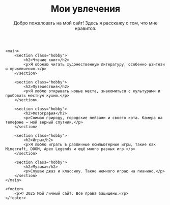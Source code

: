 <!DOCTYPE html>
<html lang="ru">
<head>
    <meta charset="UTF-8">
    <title>Мои увлечения</title>
    <link rel="stylesheet" href="styles.css">
</head>
<body>
    <header>
        <h1>Мои увлечения</h1>
        <p>Добро пожаловать на мой сайт! Здесь я расскажу о том, что мне нравится.</p>
    </header>

    <main>
        <section class="hobby">
            <h2>Чтение книг</h2>
            <p>Я обожаю читать художественную литературу, особенно фэнтези и приключения.</p>
        </section>

        <section class="hobby">
            <h2>Путешествия</h2>
            <p>Я люблю открывать новые места, знакомиться с культурами и пробовать местную кухню.</p>
        </section>

        <section class="hobby">
            <h2>Фотография</h2>
            <p>Снимаю природу, городские пейзажи и своего кота. Камера на телефоне — мой верный спутник.</p>
        </section>

        <section class="hobby">
            <h2>Игры</h2>
            <p>Я люблю играть в различные компьютерные игры, такие как Minecraft, DOOM, Apex Legends и ещё много разных игр.</p>
        </section>

        <section class="hobby">
            <h2>Музыка</h2>
            <p>Слушаю джаз и классику. Также немного играю на пианино.</p>
        </section>
    </main>

    <footer>
        <p>© 2025 Мой личный сайт. Все права защищены.</p>
    </footer>
</body>
</html>
